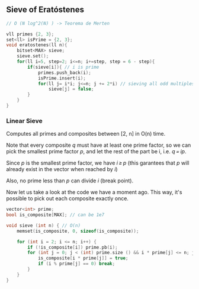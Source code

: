 ## Sieve of Eratóstenes

```cpp
// O (N log^2(N) ) -> Teorema de Merten

vll primes {2, 3};
set<ll> isPrime = {2, 3};
void eratostenes(ll n){ 
    bitset<MAX> sieve;
    sieve.set();
    for(ll i=5, step=2; i<=n; i+=step, step = 6 - step){
        if(sieve[i]){ // i is prime
            primes.push_back(i);
            isPrime.insert(i);
            for(ll j= i*i; j<=n; j += 2*i) // sieving all odd multiples of i >= i*i
                sieve[j] = false;
        }
    }
}
```

### Linear Sieve

Computes all primes and composites between [2, n] in O(n) time.

Note that every composite *q* must have at least one prime factor, so we can pick the smallest prime factor *p*, and let the rest of the part be i, i.e. *q = ip*.

Since *p* is the smallest prime factor, we have *i ≥ p* (this garantees that *p* will already exist in the vector when reached by *i*)

Also, no prime less than *p* can divide *i* (break point).

Now let us take a look at the code we have a moment ago. This way, it's possible to pick out each composite exactly once.

```cpp
vector<int> prime;
bool is_composite[MAX]; // can be 1e7

void sieve (int n) { // O(n)
	memset(is_composite, 0, sizeof(is_composite));

	for (int i = 2; i <= n; i++) {
		if (!is_composite[i]) prime.pb(i);
		for (int j = 0; j < (int) prime.size () && i * prime[j] <= n; j++) {
			is_composite[i * prime[j]] = true;
			if (i % prime[j] == 0) break;
		}
	}
}
```
